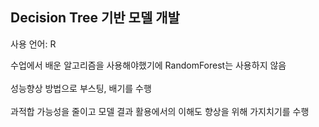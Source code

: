 ## Decision Tree 기반 모델 개발

사용 언어: R

수업에서 배운 알고리즘을 사용해야했기에 RandomForest는 사용하지 않음
</br></br>
성능향상 방법으로 부스팅, 배기를 수행
</br></br>
과적합 가능성을 줄이고 모델 결과 활용에서의 이해도 향상을 위해 가지치기를 수행

